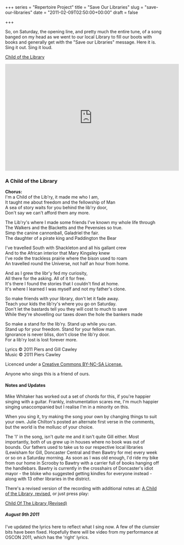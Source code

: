 +++
series = "Repertoire Project"
title = "Save Our Libraries"
slug = "save-our-libraries"
date = "2011-02-09T02:50:00+00:00"
draft = false

+++

So, on Saturday, the opening line, and pretty much the entire tune, of a song banged on my head as we went to our local Library to fill our boots with books and generally get with the "Save our Libraries" message. Here it is. Sing it out. Sing it loud.

<a class="embed" href="http://soundcloud.com/pdcawley/child-of-the-library/s-nwTNE">Child of the Library</a>
<!--more-->

<iframe width="560" height="345" src="http://www.youtube.com/embed/MDi5JtS1H-g" frameborder="0" allowfullscreen></iframe>

### A Child of the Library

**Chorus:**  
I'm a Child of the Lib'ry, it made me who I am,  
It taught me about freedom and the fellowship of Man  
A sea of story waits for you behind the lib'ry door,  
Don't say we can't afford them any more.  

The Lib'ry's where I made some friends I've known my whole life through  
The Walkers and the Blacketts and the Pevensies so true.  
Simp the canine cannonball, Galadriel the fair.  
The daughter of a pirate king and Paddington the Bear  

I've travelled South with Shackleton and all his gallant crew  
And to the African interior that Mary Kingsley knew  
I've rode the trackless prairie where the bison used to roam  
An travelled round the Universe, not half an hour from home.  

And as I grew the libr'y fed my curiosity,  
All there for the asking. All of it for free.  
It's there I found the stories that I couldn't find at home.  
It's where I learned I was myself and not my father's clone.  

So make friends with your library, don't let it fade away.  
Teach your kids the lib'ry's where you go on Saturday.  
Don't let the bastards tell you they will cost to much to save  
While they're shovelling our taxes down the hole the bankers made  

So make a stand for the lib'ry. Stand up while you can.  
Stand up for your freedom. Stand for your fellow man.  
Ignorance is never bliss, don't close the lib'ry door.  
For a lib'ry lost is lost forever more.  

Lyrics © 2011 Piers and Gill Cawley  
Music © 2011 Piers Cawley  

Licenced under a [Creative Commons BY-NC-SA License.](http://creativecommons.org/licenses/by-nc-sa/3.0/)

Anyone who sings this is a friend of ours.

#### Notes and Updates

Mike Whitaker has worked out a set of chords for this, if you're happier singing with a guitar. Frankly, instrumentation scares me, I'm much happier singing unaccompanied but I realise I'm in a minority on this.

When you sing it, try making the song your own by changing things to suit your own. Julie Chilton's posted an alternate first verse in the comments, but the world is the mollusc of your choice.

The 'I' in the song, isn't *quite* me and it isn't quite Gill either. Most importantly, both of us grew up in houses where no book was out of bounds. Our fathers used to take us to our respective local libraries (Lewisham for Gill, Doncaster Central and then Bawtry for me) every week or so on a Saturday morning. As soon as I was old enough, I'd ride my bike from our home in Scrooby to Bawtry with a carrier full of books hanging off the handlebars. Bawtry is currently in the crosshairs of Doncaster's idiot mayor - the bloke who suggested getting kindles for everyone instead - along with 13 other libraries in the district.

There's a revised version of the recording with additional notes at: [A Child of the Library, revised](http://www.bofh.org.uk/2011/04/04/a-child-of-the-library-revised), or just press play:

<a class="embed" href="http://soundcloud.com/pdcawley/child-of-the-library-revised">Child Of The Library (Revised)</a>
<!--more-->

##### August 9th 2011

I've updated the lyrics here to reflect what I sing now. A few of the clumsier bits have been fixed. Hopefully there will be video from my performance at OSCON 2011, which has the 'right' lyrics.
